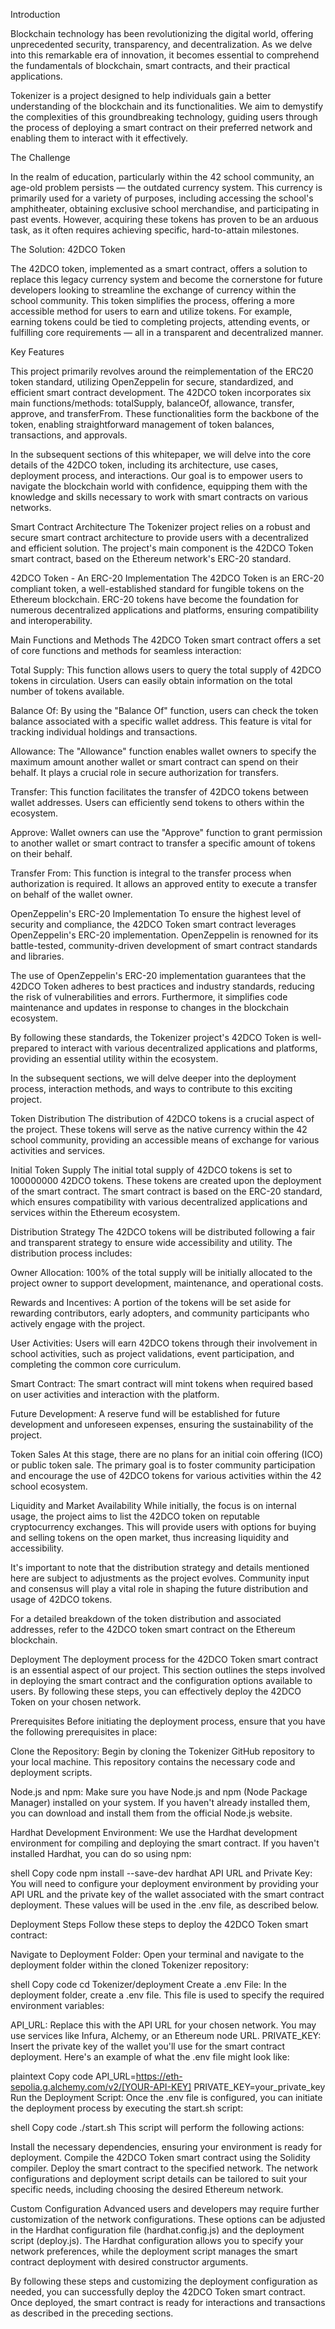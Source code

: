 Introduction

Blockchain technology has been revolutionizing the digital world, offering unprecedented security, transparency, and decentralization. As we delve into this remarkable era of innovation, it becomes essential to comprehend the fundamentals of blockchain, smart contracts, and their practical applications.

Tokenizer is a project designed to help individuals gain a better understanding of the blockchain and its functionalities. We aim to demystify the complexities of this groundbreaking technology, guiding users through the process of deploying a smart contract on their preferred network and enabling them to interact with it effectively.

The Challenge

In the realm of education, particularly within the 42 school community, an age-old problem persists — the outdated currency system. This currency is primarily used for a variety of purposes, including accessing the school's amphitheater, obtaining exclusive school merchandise, and participating in past events. However, acquiring these tokens has proven to be an arduous task, as it often requires achieving specific, hard-to-attain milestones.

The Solution: 42DCO Token

The 42DCO token, implemented as a smart contract, offers a solution to replace this legacy currency system and become the cornerstone for future developers looking to streamline the exchange of currency within the school community. This token simplifies the process, offering a more accessible method for users to earn and utilize tokens. For example, earning tokens could be tied to completing projects, attending events, or fulfilling core requirements — all in a transparent and decentralized manner.

Key Features

This project primarily revolves around the reimplementation of the ERC20 token standard, utilizing OpenZeppelin for secure, standardized, and efficient smart contract development. The 42DCO token incorporates six main functions/methods: totalSupply, balanceOf, allowance, transfer, approve, and transferFrom. These functionalities form the backbone of the token, enabling straightforward management of token balances, transactions, and approvals.

In the subsequent sections of this whitepaper, we will delve into the core details of the 42DCO token, including its architecture, use cases, deployment process, and interactions. Our goal is to empower users to navigate the blockchain world with confidence, equipping them with the knowledge and skills necessary to work with smart contracts on various networks.

Smart Contract Architecture
The Tokenizer project relies on a robust and secure smart contract architecture to provide users with a decentralized and efficient solution. The project's main component is the 42DCO Token smart contract, based on the Ethereum network's ERC-20 standard.

42DCO Token - An ERC-20 Implementation
The 42DCO Token is an ERC-20 compliant token, a well-established standard for fungible tokens on the Ethereum blockchain. ERC-20 tokens have become the foundation for numerous decentralized applications and platforms, ensuring compatibility and interoperability.

Main Functions and Methods
The 42DCO Token smart contract offers a set of core functions and methods for seamless interaction:

Total Supply: This function allows users to query the total supply of 42DCO tokens in circulation. Users can easily obtain information on the total number of tokens available.

Balance Of: By using the "Balance Of" function, users can check the token balance associated with a specific wallet address. This feature is vital for tracking individual holdings and transactions.

Allowance: The "Allowance" function enables wallet owners to specify the maximum amount another wallet or smart contract can spend on their behalf. It plays a crucial role in secure authorization for transfers.

Transfer: This function facilitates the transfer of 42DCO tokens between wallet addresses. Users can efficiently send tokens to others within the ecosystem.

Approve: Wallet owners can use the "Approve" function to grant permission to another wallet or smart contract to transfer a specific amount of tokens on their behalf.

Transfer From: This function is integral to the transfer process when authorization is required. It allows an approved entity to execute a transfer on behalf of the wallet owner.

OpenZeppelin's ERC-20 Implementation
To ensure the highest level of security and compliance, the 42DCO Token smart contract leverages OpenZeppelin's ERC-20 implementation. OpenZeppelin is renowned for its battle-tested, community-driven development of smart contract standards and libraries.

The use of OpenZeppelin's ERC-20 implementation guarantees that the 42DCO Token adheres to best practices and industry standards, reducing the risk of vulnerabilities and errors. Furthermore, it simplifies code maintenance and updates in response to changes in the blockchain ecosystem.

By following these standards, the Tokenizer project's 42DCO Token is well-prepared to interact with various decentralized applications and platforms, providing an essential utility within the ecosystem.

In the subsequent sections, we will delve deeper into the deployment process, interaction methods, and ways to contribute to this exciting project.

Token Distribution
The distribution of 42DCO tokens is a crucial aspect of the project. These tokens will serve as the native currency within the 42 school community, providing an accessible means of exchange for various activities and services.

Initial Token Supply
The initial total supply of 42DCO tokens is set to 100000000 42DCO tokens. These tokens are created upon the deployment of the smart contract. The smart contract is based on the ERC-20 standard, which ensures compatibility with various decentralized applications and services within the Ethereum ecosystem.

Distribution Strategy
The 42DCO tokens will be distributed following a fair and transparent strategy to ensure wide accessibility and utility. The distribution process includes:

Owner Allocation: 100% of the total supply will be initially allocated to the project owner to support development, maintenance, and operational costs.

Rewards and Incentives: A portion of the tokens will be set aside for rewarding contributors, early adopters, and community participants who actively engage with the project.

User Activities: Users will earn 42DCO tokens through their involvement in school activities, such as project validations, event participation, and completing the common core curriculum.

Smart Contract: The smart contract will mint tokens when required based on user activities and interaction with the platform.

Future Development: A reserve fund will be established for future development and unforeseen expenses, ensuring the sustainability of the project.

Token Sales
At this stage, there are no plans for an initial coin offering (ICO) or public token sale. The primary goal is to foster community participation and encourage the use of 42DCO tokens for various activities within the 42 school ecosystem.

Liquidity and Market Availability
While initially, the focus is on internal usage, the project aims to list the 42DCO token on reputable cryptocurrency exchanges. This will provide users with options for buying and selling tokens on the open market, thus increasing liquidity and accessibility.

It's important to note that the distribution strategy and details mentioned here are subject to adjustments as the project evolves. Community input and consensus will play a vital role in shaping the future distribution and usage of 42DCO tokens.

For a detailed breakdown of the token distribution and associated addresses, refer to the 42DCO token smart contract on the Ethereum blockchain.

Deployment
The deployment process for the 42DCO Token smart contract is an essential aspect of our project. This section outlines the steps involved in deploying the smart contract and the configuration options available to users. By following these steps, you can effectively deploy the 42DCO Token on your chosen network.

Prerequisites
Before initiating the deployment process, ensure that you have the following prerequisites in place:

Clone the Repository: Begin by cloning the Tokenizer GitHub repository to your local machine. This repository contains the necessary code and deployment scripts.

Node.js and npm: Make sure you have Node.js and npm (Node Package Manager) installed on your system. If you haven't already installed them, you can download and install them from the official Node.js website.

Hardhat Development Environment: We use the Hardhat development environment for compiling and deploying the smart contract. If you haven't installed Hardhat, you can do so using npm:

shell
Copy code
npm install --save-dev hardhat
API URL and Private Key: You will need to configure your deployment environment by providing your API URL and the private key of the wallet associated with the smart contract deployment. These values will be used in the .env file, as described below.

Deployment Steps
Follow these steps to deploy the 42DCO Token smart contract:

Navigate to Deployment Folder: Open your terminal and navigate to the deployment folder within the cloned Tokenizer repository:

shell
Copy code
cd Tokenizer/deployment
Create a .env File: In the deployment folder, create a .env file. This file is used to specify the required environment variables:

API_URL: Replace this with the API URL for your chosen network. You may use services like Infura, Alchemy, or an Ethereum node URL.
PRIVATE_KEY: Insert the private key of the wallet you'll use for the smart contract deployment.
Here's an example of what the .env file might look like:

plaintext
Copy code
API_URL=https://eth-sepolia.g.alchemy.com/v2/[YOUR-API-KEY]
PRIVATE_KEY=your_private_key
Run the Deployment Script: Once the .env file is configured, you can initiate the deployment process by executing the start.sh script:

shell
Copy code
./start.sh
This script will perform the following actions:

Install the necessary dependencies, ensuring your environment is ready for deployment.
Compile the 42DCO Token smart contract using the Solidity compiler.
Deploy the smart contract to the specified network.
The network configurations and deployment script details can be tailored to suit your specific needs, including choosing the desired Ethereum network.

Custom Configuration
Advanced users and developers may require further customization of the network configurations. These options can be adjusted in the Hardhat configuration file (hardhat.config.js) and the deployment script (deploy.js). The Hardhat configuration allows you to specify your network preferences, while the deployment script manages the smart contract deployment with desired constructor arguments.

By following these steps and customizing the deployment configuration as needed, you can successfully deploy the 42DCO Token smart contract. Once deployed, the smart contract is ready for interactions and transactions as described in the preceding sections.